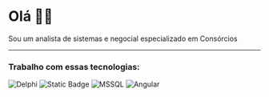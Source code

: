# Olá 👋🏼
Sou um analista de sistemas e negocial especializado em Consórcios


---
### Trabalho com essas tecnologias:
![Delphi](https://img.shields.io/badge/Delphi-red?style=flat-square&logo=Delphi&logoColor=red&labelColor=white) ![Static Badge](https://img.shields.io/badge/C%23-purple?style=flat-square&logo=c%23&logoColor=purple&labelColor=white) ![MSSQL](https://img.shields.io/badge/SQL%20Server-red?style=flat-square&logo=microsoftsqlServer&logoColor=red&labelColor=white) ![Angular](https://img.shields.io/badge/Angular-red?style=flat-square&logo=Angular&logoColor=red&labelColor=white)

